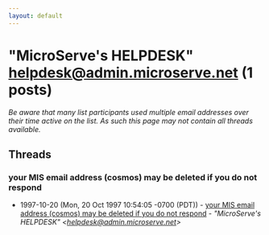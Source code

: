 ```yaml
---
layout: default
---
```


# "MicroServe's HELPDESK" <helpdesk@admin.microserve.net> (1 posts)

_Be aware that many list participants used multiple email addresses over their time active on the list. As such this page may not contain all threads available._

## Threads

### your MIS email address (cosmos) may be deleted if you do not respond
+ 1997-10-20 (Mon, 20 Oct 1997 10:54:05 -0700 (PDT)) - [your MIS email address (cosmos) may be deleted if you do not respond](/archive/1997/10/3614947252f96ba2e44ad3b155f515f8c0e12181c7a7beae262c89c895b8caec) - _"MicroServe's HELPDESK" \<helpdesk@admin.microserve.net\>_

